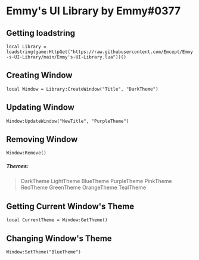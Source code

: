 # Emmy's UI Library by Emmy#0377

## Getting loadstring
`local Library = loadstring(game:HttpGet("https://raw.githubusercontent.com/Emcept/Emmy-s-UI-Library/main/Emmy's-UI-Library.lua"))()`


## Creating Window
`local Window = Library:CreateWindow("Title", "DarkTheme")`

## Updating Window
`Window:UpdateWindow("NewTitle", "PurpleTheme")`

## Removing Window
`Window:Remove()`

##### Themes:

> DarkTheme
> LightTheme
> BlueTheme
> PurpleTheme
> PinkTheme
> RedTheme
> GreenTheme
> OrangeTheme
> TealTheme

## Getting Current Window's Theme
`local CurrentTheme = Window:GetTheme()`

## Changing Window's Theme
`Window:SetTheme("BlueTheme")`
